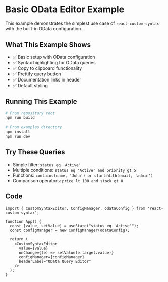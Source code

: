 # Basic OData Editor Example

This example demonstrates the simplest use case of `react-custom-syntax` with the built-in OData configuration.

## What This Example Shows

- ✅ Basic setup with OData configuration
- ✅ Syntax highlighting for OData queries
- ✅ Copy to clipboard functionality
- ✅ Prettify query button
- ✅ Documentation links in header
- ✅ Default styling

## Running This Example

```bash
# From repository root
npm run build

# From examples directory
npm install
npm run dev
```

## Try These Queries

- Simple filter: `status eq 'Active'`
- Multiple conditions: `status eq 'Active' and priority gt 5`
- Functions: `contains(name, 'John') or startsWith(email, 'admin')`
- Comparison operators: `price lt 100 and stock gt 0`

## Code

```tsx
import { CustomSyntaxEditor, ConfigManager, odataConfig } from 'react-custom-syntax';

function App() {
  const [value, setValue] = useState("status eq 'Active'");
  const configManager = new ConfigManager(odataConfig);

  return (
    <CustomSyntaxEditor
      value={value}
      onChange={(e) => setValue(e.target.value)}
      configManager={configManager}
      headerLabel="OData Query Editor"
    />
  );
}
```
